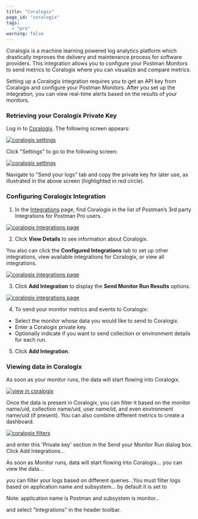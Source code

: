 ```yaml
---
title: "Coralogix"
page_id: "coralogix"
tags: 
  - "pro"
warning: false
---
```


Coralogix is a machine learning powered log analytics platform which drastically improves the delivery and maintenance process for software providers. This integration allows you to configure your Postman Monitors to send metrics to Coralogix where you can visualize and compare metrics.

Setting up a Coralogix integration requires you to get an API key from Coralogix and configure your Postman Monitors. After you set up the integration, you can view real-time alerts based on the results of your monitors.

### Retrieving your Coralogix Private Key

Log in to [Coralogix](https://dashboard.coralogix.com/#/login). The following screen appears:

[![coralogix settings](https://s3.amazonaws.com/postman-static-getpostman-com/postman-docs/Coralogix_Settings.png)](https://s3.amazonaws.com/postman-static-getpostman-com/postman-docs/Coralogix_Settings.png)

Click "Settings" to go to the following screen:

[![coralogix settings](https://s3.amazonaws.com/postman-static-getpostman-com/postman-docs/Coralogix_Pvtkey.png)](https://s3.amazonaws.com/postman-static-getpostman-com/postman-docs/Coralogix_Pvtkey.png)

Navigate to "Send your logs" tab and copy the private key for later use, as illustrated in the above screen (highlighted in red circle).

### Configuring Coralogix Integration

1. In the [Integrations]({{site.pm.gs}}/dashboard/integrations) page, find Coralogix in the list of Postman’s 3rd party Integrations for Postman Pro users.

[![coralogix integrations page](https://s3.amazonaws.com/postman-static-getpostman-com/postman-docs/coralogix_viewdetails.png)](https://s3.amazonaws.com/postman-static-getpostman-com/postman-docs/coralogix_viewdetails.png)

<ol start="2">
  <li>
Click <b>View Details</b> to see information about Coralogix.</li>
</ol>

You also can click the **Configured Integrations** tab to set up other integrations, view available integrations for Coralogix, or view all integrations.

[![coralogix integrations page](https://s3.amazonaws.com/postman-static-getpostman-com/postman-docs/coralogix_viewdetails2.png)](https://s3.amazonaws.com/postman-static-getpostman-com/postman-docs/coralogix_viewdetails2.png)

<ol start="3">
  <li>
Click <b>Add Integration</b> to display the <b>Send Monitor Run Results</b> options.</li>
</ol>

[![coralogix integrations page](https://s3.amazonaws.com/postman-static-getpostman-com/postman-docs/coralogix_viewdetails3.png)](https://s3.amazonaws.com/postman-static-getpostman-com/postman-docs/coralogix_viewdetails3.png)

<ol start="4">
  <li>
To send your monitor metrics and events to Coralogix:</li>
</ol>

* Select the monitor whose data you would like to send to Coralogix.
* Enter a Coralogix private key.
* Optionally indicate if you want to send collection or environment details for each run.

<ol start="5">
  <li>
Click <b>Add Integration</b>.</li>
</ol>


### Viewing data in Coralogix

As soon as your monitor runs, the data will start flowing into Coralogix. 

[![view in coralogix](https://s3.amazonaws.com/postman-static-getpostman-com/postman-docs/58831748.png)](https://s3.amazonaws.com/postman-static-getpostman-com/postman-docs/58831748.png)

Once the data is present in Coralogix, you can filter it based on the monitor name/uid, collection name/uid, user name/id, and even environment name/uid (if present). You can also combine different metrics to create a dashboard.

[![coralogix filters](https://s3.amazonaws.com/postman-static-getpostman-com/postman-docs/58831776.png)](https://s3.amazonaws.com/postman-static-getpostman-com/postman-docs/58831776.png)





 and enter this 'Private key' section in the Send your Monitor Run dialog box. Click Add Integrations...



As soon as Monitor runs, data will start flowing into Coralogix... you can view the data...




you can filter your logs based on different queries...You must filter logs based on application name and subsystem... by default it is set to 

Note: application name is Postman and subsystem is monitor..

and select "Integrations" in the header toolbar. 


